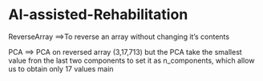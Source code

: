 # Al-assisted-Rehabilitation
ReverseArray ==>To reverse an array without changing it’s contents

PCA ==> PCA on reversed array (3,17,713) but the PCA take the smallest value fron the last two components to set it as n_components, which allow us to obtain only 17 values
 main
